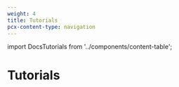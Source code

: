 ```yaml
---
weight: 4
title: Tutorials
pcx-content-type: navigation
---
```


import DocsTutorials from '../components/content-table';

# Tutorials

<DocsTutorials />
